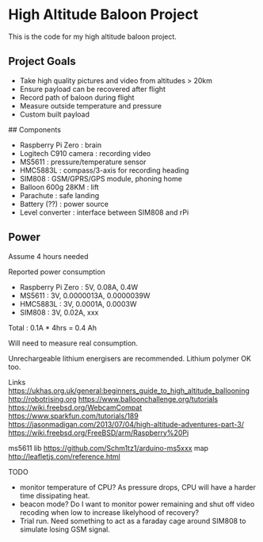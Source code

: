 # High Altitude Baloon Project

This is the code for my high altitude baloon project.

## Project Goals

  - Take high quality pictures and video from altitudes > 20km
  - Ensure payload can be recovered after flight
  - Record path of baloon during flight
  - Measure outside temperature and pressure
  - Custom built payload

## Components
  - Raspberry Pi Zero    : brain
  - Logitech C910 camera : recording video
  - MS5611               : pressure/temperature sensor
  - HMC5883L             : compass/3-axis for recording heading
  - SIM808               : GSM/GPRS/GPS module, phoning home
  - Balloon 600g 28KM    : lift
  - Parachute            : safe landing
  - Battery (??)         : power source
  - Level converter      : interface between SIM808 and rPi

## Power
Assume 4 hours needed

Reported power consumption
  - Raspberry Pi Zero : 5V, 0.08A,      0.4W
  - MS5611            : 3V, 0.0000013A, 0.0000039W
  - HMC5883L          : 3V, 0.0001A,    0.0003W
  - SIM808            : 3V, 0.02A,      xxx

  Total               : 0.1A * 4hrs = 0.4 Ah

Will need to measure real consumption.

Unrechargeable lithium energisers are recommended. Lithium polymer OK too.

Links
  https://ukhas.org.uk/general:beginners_guide_to_high_altitude_ballooning
  http://robotrising.org
  https://www.balloonchallenge.org/tutorials
  https://wiki.freebsd.org/WebcamCompat
  https://www.sparkfun.com/tutorials/189
  https://jasonmadigan.com/2013/07/04/high-altitude-adventures-part-3/
  https://wiki.freebsd.org/FreeBSD/arm/Raspberry%20Pi

  ms5611 lib https://github.com/Schm1tz1/arduino-ms5xxx
  map http://leafletjs.com/reference.html
    
TODO
  - monitor temperature of CPU? As pressure drops, CPU will have a harder time
    dissipating heat.
  - beacon mode? Do I want to monitor power remaining and shut off video
    recoding when low to increase likelyhood of recovery?
  - Trial run. Need something to act as a faraday cage around SIM808 to simulate
    losing GSM signal.

